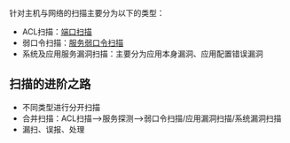 针对主机与网络的扫描主要分为以下的类型：

* ACL扫描：[端口扫描](https://github.com/bloodzer0/Enterprise_Security_Build--Open_Source/blob/master/Infrastructure%20Security/Security%20Scan/%E7%AB%AF%E5%8F%A3%E6%89%AB%E6%8F%8F.md)
* 弱口令扫描：[服务弱口令扫描](https://github.com/bloodzer0/Enterprise_Security_Build--Open_Source/blob/master/Infrastructure%20Security/Security%20Scan/%E5%BC%B1%E5%8F%A3%E4%BB%A4%E6%89%AB%E6%8F%8F.md)
* 系统及应用服务漏洞扫描：主要分为应用本身漏洞、应用配置错误漏洞

## 扫描的进阶之路
* 不同类型进行分开扫描
* 合并扫描：ACL扫描-->服务探测-->弱口令扫描/应用漏洞扫描/系统漏洞扫描
* 漏扫、误报、处理
